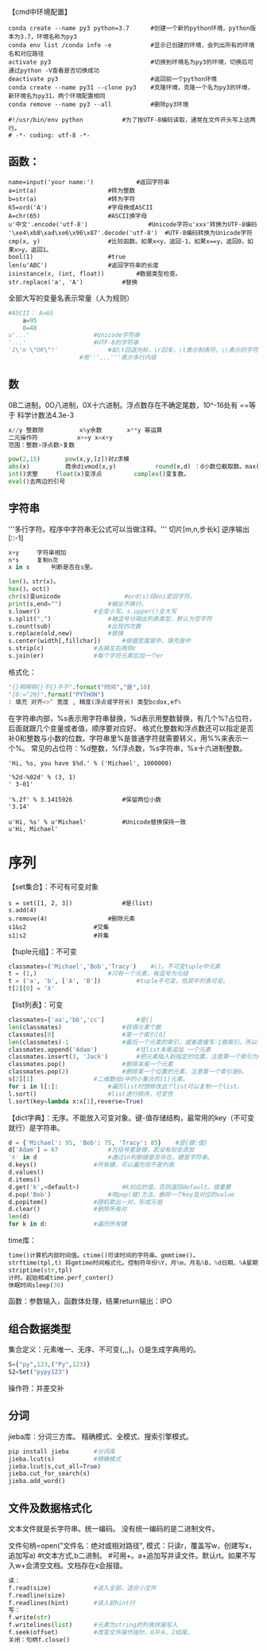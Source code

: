 【cmd中环境配置】
```
conda create --name py3 python=3.7      #创建一个新的python环境，python版本为3.7，环境名称为py3
conda env list /conda info -e           #显示已创建的环境，会列出所有的环境名和对应路径
activate py3                            #切换到环境名为py3的环境，切换后可通过python -V查看是否切换成功
deactivate py3                          #返回前一个python环境
conda create --name py31 --clone py3    #克隆环境，克隆一个名为py3的环境，新环境名为py31，两个环境配置相同
conda remove --name py3 --all           #删除py3环境
```

```
#!/usr/bin/env python			#为了按UTF-8编码读取，通常在文件开头写上这两行。
# -*- coding: utf-8 -*-
```

## 函数：
```
name=input('your name:')    		#返回字符串
a=int(a)    	 			#转为整数
b=str(a)    	 			#转为字符
65=ord('A')    	 			#字母换成ASCII
A=chr(65)      	 			#ASCII换字母
u'中文'.encode('utf-8')                 #Unicode字符u'xxx'转换为UTF-8编码
'\xe4\xb8\xad\xe6\x96\x87'.decode('utf-8')	#UTF-8编码转换为Unicode字符
cmp(x, y)        			#比较函数。如果x<y，返回-1，如果x==y，返回0，如果x>y，返回1。
bool(1)          			#true
len(u'ABC')      			#返回字符串的长度
isinstance(x, (int, float))    		#数据类型检查。
str.replace('a', 'A')    		#替换
```

全部大写的变量名表示常量（人为规则）
```python
#ASCII：	A=65  
	a=95
	0=48
u'...'    				#Unicode字符串
'...'     				#UTF-8的字符串
'I\'m \"OK\"!'    			#如\t回退光标，\r回车，\t表示制表符，\\表示的字符就是\。用r''表示''内不转义
					#用'''...'''表示多行内容
```

## 数

0B二进制，0O八进制，0X十六进制。浮点数存在不确定尾数，10^-16处有
==等于
科学计数法4.3e-3

```python
x//y 整数除		  x%y余数		  x**y 幂运算
二元操作符			x+=y x=x+y
范围：整数>浮点数>复数

pow(2,15)		pow(x,y,[z])对z求模
abs(x)			商余divmod(x,y)			round(x,d) ：d小数位截取数。max(a,b,c,d...)
int()求整		float(x)变浮点			complex()变复数。
eval()去两边的引号
```

字符串
-----
'''多行字符。程序中字符串无公式可以当做注释。'''
切片[m,n,步长k]
逆序输出[::-1]

```python
x+y		字符串相加
n*s		复制n次	
x in s		判断是否在s里。

len()。str(x)。
hex()。oct()
chr(s)变unicode		       		#ord(s)将Uni变回字符。
print(s,end="") 			#输出不换行。
s.lower()				#全变小写。s.upper()全大写
s.split(",")				#被逗号分隔出列表类型，默认为空字符
s.count(sub)				#出现的次数
s.replace(old,new)			#替换
s.center(width[,fillchar]) 		#根据宽度居中，填充居中
s.strip(c) 				#去掉左右两侧c
s.join(er) 				#每个字符元素后加一个er
```

格式化：
```python
"{}啊啊啊{}不{}不不".format("时间","是",10)
"{0:=^20}".format("PYTHON")
: 填充 对齐<>^ 宽度 , 精度(浮点或字符长) 类型bcdox,ef%
```

在字符串内部，%s表示用字符串替换，%d表示用整数替换，有几个%?占位符，后面就跟几个变量或者值，顺序要对应好。
格式化整数和浮点数还可以指定是否补0和整数与小数的位数。字符串里%是普通字符就需要转义，用%%来表示一个%。
常见的占位符：%d整数，%f浮点数，%s字符串，%x十六进制整数。
```
'Hi, %s, you have $%d.' % ('Michael', 1000000)

'%2d-%02d' % (3, 1)
' 3-01'

'%.2f' % 3.1415926    	 		#保留两位小数
'3.14'

u'Hi, %s' % u'Michael'   		#Unicode替换保持一致
u'Hi, Michael'
```

# 序列
【set集合】：不可有可变对象
```
s = set([1, 2, 3])       		#是(list)
s.add(4)
s.remove(4)   		 		#删除元素
s1&s2   		 		#交集
s1|s2   		 		#并集
```

【tuple元组】：不可变
```python
classmates=('Michael','Bob','Tracy')    #()。不可变tuple中元素
t = (1,)    				#只有一个元素，有逗号为元组
t = ('a', 'b', ['A', 'B'])     		#tuple不可变，但其中列表可变。
t[2][0] = 'X'
```

【list列表】：可变
```python
classmates=['aa','bb','cc']     	#是[]
len(classmates)      			#获得元素个数
classmates[0]        			#第一个索引[0]
len(classmates)-1    			#最后一个元素的索引，或者直接写-1做索引。所以-2为倒数第2个。。。
classmates.append('Adam')    		#往list末尾追加 一个元素
classmates.insert(3, 'Jack')    	#把元素插入到指定的位置，注意第一个索引为0。替换是直接赋值。
classmates.pop()     			#删除末尾一个元素
classmates.pop(2)    			#删除某一个位置的元素，注意第一个索引是0。
s[2][1]    				#二维数组s中的小集合的[1]元素。
for i in l[:]:     			#遍历list时想修改这个list可以复制一个list。
l.sort()     				#list进行排序，可变性
l.sort(key=lambda x:x[1],reverse=True)
```

【dict字典】：无序。不能放入可变对象。键-值存储结构，最常用的key（不可变就行）是字符串。
```python
d = {'Michael': 95, 'Bob': 75, 'Tracy': 85}    #是{键:值}
d['Adam'] = 67				#方括号里是键，若没有则会添加
'k' in d    				#通过in判断键是否存在。键是字符串。
d.keys()				#所有键，可以遍历但不是列表
d.values()
d.items()
d.get('k',<default>)			#k对应的值，否则返回default。很重要
d.pop('Bob')     			#用pop(键)方法，删除一个key及对应的value
d.popitem()				#随机取出一对，形成元祖
d.clear()				#删除所有对
len(d)
for k in d:				#遍历所有键
```

time库：
```python
time()计算机内部时间值。ctime()可读时间的字符串。gmmtime()。
strftime(tpl,t) 将gmtime时间格式化。控制符年份%Y，月%m，月名%B，%d日期，%A星期，%H小时，%p上下午
striptime(str,tpl)
计时。起始相减time.perf_conter()
休眠时间sleep(30)
```

函数：参数输入，函数体处理，结果return输出：IPO

## 组合数据类型

集合定义：元素唯一、无序、不可变{,,,}。{}是生成字典用的。
```python
S={"py",123,("Py",123)}
S2=Set("pypy123")
```
操作符：并差交补

## 分词
jieba库：分词三方库。
精确模式、全模式、搜索引擎模式。

```python
pip install jieba		#分词库
jieba.lcut(s)			#精确模式
jieba.lcut(s,cut_all=True)
jieba.cut_for_search(s)
jieba.add_word()
```

## 文件及数据格式化

文本文件就是长字符串。统一编码。
没有统一编码的是二进制文件。

文件句柄=open("文件名：绝对或相对路径",  模式：只读r，覆盖写w，创建写x，追加写a)  #t文本方式,b二进制。
#可用+。a+追加写并读文件。默认rt。如果不写入w+会清空文档。文档存在x会报错。

```python
读：
f.read(size)			#读入全部，适合小文件
f.readline(size)
f.readlines(hint)		#读入前hint行
写：
f.write(str)
f.writelines(list)		#元素为string的列表拼接写入
f.seek(offset)			#改变文件操作指针。0开头、2结尾。
关闭：句柄f.close()
```
